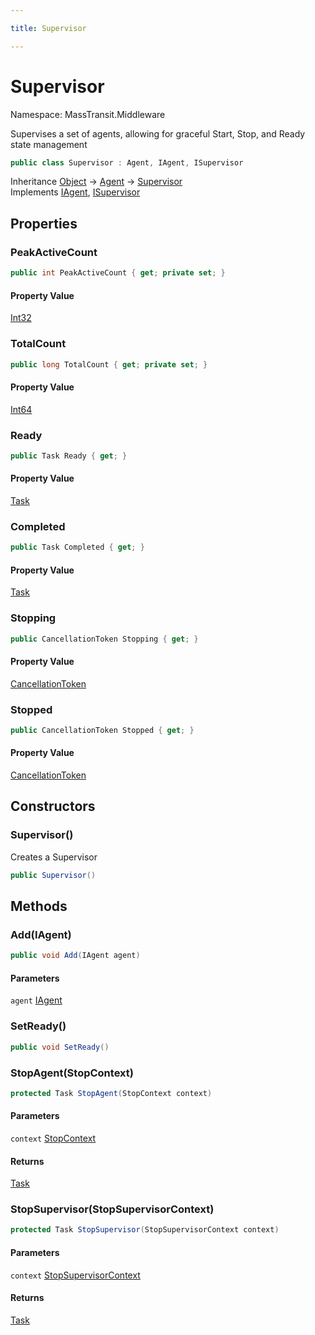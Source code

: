 ```yaml
---

title: Supervisor

---
```


# Supervisor

Namespace: MassTransit.Middleware

Supervises a set of agents, allowing for graceful Start, Stop, and Ready state management

```csharp
public class Supervisor : Agent, IAgent, ISupervisor
```

Inheritance [Object](https://learn.microsoft.com/en-us/dotnet/api/system.object) → [Agent](../masstransit-middleware/agent) → [Supervisor](../masstransit-middleware/supervisor)<br/>
Implements [IAgent](../masstransit/iagent), [ISupervisor](../masstransit/isupervisor)

## Properties

### **PeakActiveCount**

```csharp
public int PeakActiveCount { get; private set; }
```

#### Property Value

[Int32](https://learn.microsoft.com/en-us/dotnet/api/system.int32)<br/>

### **TotalCount**

```csharp
public long TotalCount { get; private set; }
```

#### Property Value

[Int64](https://learn.microsoft.com/en-us/dotnet/api/system.int64)<br/>

### **Ready**

```csharp
public Task Ready { get; }
```

#### Property Value

[Task](https://learn.microsoft.com/en-us/dotnet/api/system.threading.tasks.task)<br/>

### **Completed**

```csharp
public Task Completed { get; }
```

#### Property Value

[Task](https://learn.microsoft.com/en-us/dotnet/api/system.threading.tasks.task)<br/>

### **Stopping**

```csharp
public CancellationToken Stopping { get; }
```

#### Property Value

[CancellationToken](https://learn.microsoft.com/en-us/dotnet/api/system.threading.cancellationtoken)<br/>

### **Stopped**

```csharp
public CancellationToken Stopped { get; }
```

#### Property Value

[CancellationToken](https://learn.microsoft.com/en-us/dotnet/api/system.threading.cancellationtoken)<br/>

## Constructors

### **Supervisor()**

Creates a Supervisor

```csharp
public Supervisor()
```

## Methods

### **Add(IAgent)**

```csharp
public void Add(IAgent agent)
```

#### Parameters

`agent` [IAgent](../masstransit/iagent)<br/>

### **SetReady()**

```csharp
public void SetReady()
```

### **StopAgent(StopContext)**

```csharp
protected Task StopAgent(StopContext context)
```

#### Parameters

`context` [StopContext](../masstransit/stopcontext)<br/>

#### Returns

[Task](https://learn.microsoft.com/en-us/dotnet/api/system.threading.tasks.task)<br/>

### **StopSupervisor(StopSupervisorContext)**

```csharp
protected Task StopSupervisor(StopSupervisorContext context)
```

#### Parameters

`context` [StopSupervisorContext](../masstransit/stopsupervisorcontext)<br/>

#### Returns

[Task](https://learn.microsoft.com/en-us/dotnet/api/system.threading.tasks.task)<br/>
